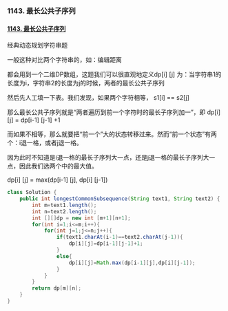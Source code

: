 ### 1143. 最长公共子序列

#### [1143. 最长公共子序列](https://leetcode-cn.com/problems/longest-common-subsequence/)

经典动态规划字符串题

一般这种对比两个字符串的，如：编辑距离

都会用到一个二维DP数组，这题我们可以很直观地定义dp[i] [j] 为：当字符串1的长度为i，字符串2的长度为j的时候，两者的最长公共子序列

然后先人工填一下表。我们发现，如果两个字符相等， s1[i] == s2[j]

那么最长公共子序列就是“两者遍历到前一个字符时的最长子序列加一”，即 dp[i] [j] = dp[i-1] [j-1] +1

而如果不相等，那么就要把“前一个”大的状态转移过来。然而“前一个状态”有两个：i退一格，或者j退一格。

因为此时不知道是i退一格的最长子序列大一点，还是j退一格的最长子序列大一点，因此我们选两个中的最大值。

dp[i] [j] = max(dp[i-1] [j], dp[i] [j-1])

```java
class Solution {
    public int longestCommonSubsequence(String text1, String text2) {
        int m=text1.length();
        int n=text2.length();
        int [][]dp = new int [m+1][n+1];
        for(int i=1;i<=m;i++){
            for(int j=1;j<=n;j++){
                if(text1.charAt(i-1)==text2.charAt(j-1)){
                    dp[i][j]=dp[i-1][j-1]+1;
                }
                else{
                    dp[i][j]=Math.max(dp[i-1][j],dp[i][j-1]);
                }
            }
        }
        return dp[m][n];
    }
}
```

